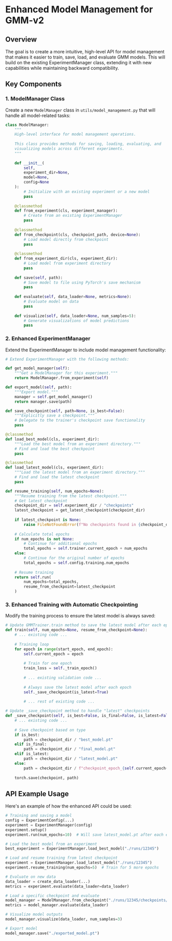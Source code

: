 # Enhanced Model Management for GMM-v2

## Overview
The goal is to create a more intuitive, high-level API for model management that makes it easier to train, save, load, and evaluate GMM models. This will build on the existing ExperimentManager class, extending it with new capabilities while maintaining backward compatibility.

## Key Components

### 1. ModelManager Class

Create a new `ModelManager` class in `utils/model_management.py` that will handle all model-related tasks:

```python
class ModelManager:
    """
    High-level interface for model management operations.
    
    This class provides methods for saving, loading, evaluating, and
    visualizing models across different experiments.
    """
    
    def __init__(
        self, 
        experiment_dir=None,
        model=None,
        config=None
    ):
        # Initialize with an existing experiment or a new model
        pass
    
    @classmethod
    def from_experiment(cls, experiment_manager):
        # Create from an existing ExperimentManager
        pass
        
    @classmethod
    def from_checkpoint(cls, checkpoint_path, device=None):
        # Load model directly from checkpoint
        pass
        
    @classmethod
    def from_experiment_dir(cls, experiment_dir):
        # Load model from experiment directory
        pass
    
    def save(self, path):
        # Save model to file using PyTorch's save mechanism
        pass
    
    def evaluate(self, data_loader=None, metrics=None):
        # Evaluate model on data
        pass
    
    def visualize(self, data_loader=None, num_samples=5):
        # Generate visualizations of model predictions
        pass
```

### 2. Enhanced ExperimentManager

Extend the ExperimentManager to include model management functionality:

```python
# Extend ExperimentManager with the following methods:

def get_model_manager(self):
    """Get a ModelManager for this experiment."""
    return ModelManager.from_experiment(self)

def export_model(self, path):
    """Export model."""
    manager = self.get_model_manager()
    return manager.save(path)

def save_checkpoint(self, path=None, is_best=False):
    """Explicitly save a checkpoint."""
    # Delegate to the trainer's checkpoint save functionality
    pass

@classmethod
def load_best_model(cls, experiment_dir):
    """Load the best model from an experiment directory."""
    # Find and load the best checkpoint
    pass

@classmethod
def load_latest_model(cls, experiment_dir):
    """Load the latest model from an experiment directory."""
    # Find and load the latest checkpoint
    pass

def resume_training(self, num_epochs=None):
    """Resume training from the latest checkpoint."""
    # Get latest checkpoint
    checkpoint_dir = self.experiment_dir / "checkpoints"
    latest_checkpoint = get_latest_checkpoint(checkpoint_dir)
    
    if latest_checkpoint is None:
        raise FileNotFoundError(f"No checkpoints found in {checkpoint_dir}")
    
    # Calculate total epochs
    if num_epochs is not None:
        # Continue for additional epochs
        total_epochs = self.trainer.current_epoch + num_epochs
    else:
        # Continue for the original number of epochs
        total_epochs = self.config.training.num_epochs
    
    # Resume training
    return self.run(
        num_epochs=total_epochs,
        resume_from_checkpoint=latest_checkpoint
    )
```

### 3. Enhanced Training with Automatic Checkpointing

Modify the training process to ensure the latest model is always saved:

```python
# Update GMMTrainer.train method to save the latest model after each epoch
def train(self, num_epochs=None, resume_from_checkpoint=None):
    # ... existing code ...
    
    # Training loop
    for epoch in range(start_epoch, end_epoch):
        self.current_epoch = epoch
        
        # Train for one epoch
        train_loss = self._train_epoch()
        
        # ... existing validation code ...
        
        # Always save the latest model after each epoch
        self._save_checkpoint(is_latest=True)
        
        # ... rest of existing code ...
```

```python
# Update _save_checkpoint method to handle "latest" checkpoints
def _save_checkpoint(self, is_best=False, is_final=False, is_latest=False):
    # ... existing code ...
    
    # Save checkpoint based on type
    if is_best:
        path = checkpoint_dir / "best_model.pt"
    elif is_final:
        path = checkpoint_dir / "final_model.pt"
    elif is_latest:
        path = checkpoint_dir / "latest_model.pt"
    else:
        path = checkpoint_dir / f"checkpoint_epoch_{self.current_epoch+1}.pt"
        
    torch.save(checkpoint, path)
```

## API Example Usage

Here's an example of how the enhanced API could be used:

```python
# Training and saving a model
config = ExperimentConfig(...)
experiment = ExperimentManager(config)
experiment.setup()
experiment.run(num_epochs=10)  # Will save latest_model.pt after each epoch

# Load the best model from an experiment
best_experiment = ExperimentManager.load_best_model("./runs/12345")

# Load and resume training from latest checkpoint
experiment = ExperimentManager.load_latest_model("./runs/12345")
experiment.resume_training(num_epochs=5)  # Train for 5 more epochs

# Evaluate on new data
data_loader = create_data_loader(...)
metrics = experiment.evaluate(data_loader=data_loader)

# Load a specific checkpoint and evaluate
model_manager = ModelManager.from_checkpoint("./runs/12345/checkpoints/checkpoint_epoch_5.pt")
metrics = model_manager.evaluate(data_loader)

# Visualize model outputs
model_manager.visualize(data_loader, num_samples=3)

# Export model 
model_manager.save("./exported_model.pt")
```